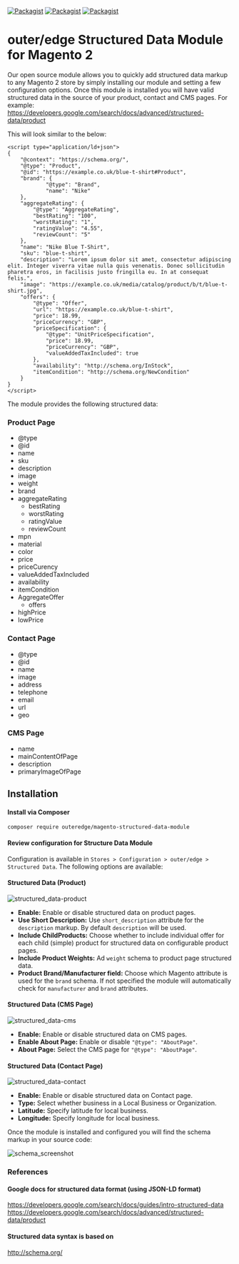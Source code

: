 [![Packagist](https://img.shields.io/packagist/v/outeredge/magento-structured-data-module?style=for-the-badge)](https://packagist.org/packages/outeredge/magento-structured-data-module)
[![Packagist](https://img.shields.io/packagist/dt/outeredge/magento-structured-data-module?style=for-the-badge)](https://packagist.org/packages/outeredge/magento-structured-data-module)
[![Packagist](https://img.shields.io/packagist/dm/outeredge/magento-structured-data-module?style=for-the-badge)](https://packagist.org/packages/outeredge/magento-structured-data-module)

# outer/edge Structured Data Module for Magento 2

Our open source module allows you to quickly add structured data markup to any Magento 2 store by simply installing our module and setting a few configuration options. Once this module is installed you will have valid structured data in the source of your product, contact and CMS pages. For example: 
https://developers.google.com/search/docs/advanced/structured-data/product

This will look similar to the below:

```
<script type="application/ld+json">
{
    "@context": "https://schema.org/",
    "@type": "Product",
    "@id": "https://example.co.uk/blue-t-shirt#Product",
    "brand": {
            "@type": "Brand",
            "name": "Nike"
    },
    "aggregateRating": {
        "@type": "AggregateRating",
        "bestRating": "100",
        "worstRating": "1",
        "ratingValue": "4.55",
        "reviewCount": "5"
    },
    "name": "Nike Blue T-Shirt",
    "sku": "blue-t-shirt",
    "description": "Lorem ipsum dolor sit amet, consectetur adipiscing elit. Integer viverra vitae nulla quis venenatis. Donec sollicitudin pharetra eros, in facilisis justo fringilla eu. In at consequat felis.",
    "image": "https://example.co.uk/media/catalog/product/b/t/blue-t-shirt.jpg",
    "offers": {
        "@type": "Offer",
        "url": "https://example.co.uk/blue-t-shirt",
        "price": 18.99,
        "priceCurrency": "GBP",
        "priceSpecification": {
            "@type": "UnitPriceSpecification",
            "price": 18.99,
            "priceCurrency": "GBP",
            "valueAddedTaxIncluded": true
        },
        "availability": "http://schema.org/InStock",
        "itemCondition": "http://schema.org/NewCondition"
    }
}
</script>
```

The module provides the following structured data:

### Product Page

* @type
* @id
* name
* sku
* description
* image
* weight
* brand
* aggregateRating
  * bestRating
  * worstRating
  * ratingValue
  * reviewCount
* mpn
* material
* color
* price
* priceCurency
* valueAddedTaxIncluded
* availability
* itemCondition
* AggregateOffer
  * offers
* highPrice
* lowPrice

### Contact Page

* @type
* @id
* name
* image
* address
* telephone
* email
* url
* geo

### CMS Page

* name
* mainContentOfPage
* description
* primaryImageOfPage

## Installation

#### Install via Composer

```
composer require outeredge/magento-structured-data-module
```

#### Review configuration for Structure Data Module

Configuration is available in `Stores > Configuration > outer/edge > Structured Data`. The following options are available:

#### Structured Data (Product)

![structured_data-product](https://user-images.githubusercontent.com/2035088/152131539-a2e320b4-b819-4c62-b42f-df96c4fd7872.png)

* **Enable:** Enable or disable structured data on product pages.
* **Use Short Description:** Use `short_description` attribute for the `description` markup. By default `description` will be used.
* **Include ChildProducts:** Choose whether to include individual offer for each child (simple) product for structured data on configurable product pages.
* **Include Product Weights:** Ad `weight` schema to product page structured data.
* **Product Brand/Manufacturer field:** Choose which Magento attribute is used for the `brand` schema. If not specified the module will automatically check for `manufacturer` and `brand` attributes.

#### Structured Data (CMS Page)

![structured_data-cms](https://user-images.githubusercontent.com/2035088/152131708-ba038f9f-7f94-4654-9128-6d861fd1b397.png)

* **Enable:** Enable or disable structured data on CMS pages.
* **Enable About Page:** Enable or disable `"@type": "AboutPage"`.
* **About Page:** Select the CMS page for  `"@type": "AboutPage"`.

#### Structured Data (Contact Page)

![structured_data-contact](https://user-images.githubusercontent.com/2035088/152131796-563d33b1-2721-4727-b278-b7490fe6920d.png)

* **Enable:** Enable or disable structured data on Contact page.
* **Type:** Select whether business in a Local Business or Organization.
* **Latitude:** Specify latitude for local business.
* **Longitude:** Specify longitude for local business.


Once the module is installed and configured you will find the schema markup in your source code:

![schema_screenshot](https://user-images.githubusercontent.com/2035088/152323033-7e48e3b4-4e72-4d72-9b92-8356ac38fe91.png)

### References

#### Google docs for structured data format (using JSON-LD format)
https://developers.google.com/search/docs/guides/intro-structured-data
https://developers.google.com/search/docs/advanced/structured-data/product

#### Structured data syntax is based on
http://schema.org/
